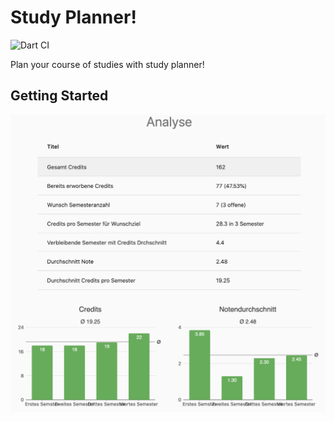 # Study Planner!
![Dart CI](https://github.com/Dimibe/study-planner/workflows/Dart%20CI/badge.svg?branch=master)

Plan your course of studies with study planner!

## Getting Started

![Welcome image](https://raw.githubusercontent.com/Dimibe/study-planner/master/assets/welcome.png?token=ADXXI5JLGZGIWFW4GVBPEUC7SGM46)
